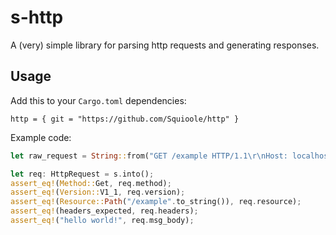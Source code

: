 # s-http

A (very) simple library for parsing http requests and generating responses.

## Usage

Add this to your `Cargo.toml` dependencies:

```
http = { git = "https://github.com/Squioole/http" }
```

Example code:

```rs
let raw_request = String::from("GET /example HTTP/1.1\r\nHost: localhost:3000\r\nUser-Agent: rust\r\nAccept: */*\r\n\r\nhello world!");

let req: HttpRequest = s.into();
assert_eq!(Method::Get, req.method);
assert_eq!(Version::V1_1, req.version);
assert_eq!(Resource::Path("/example".to_string()), req.resource);
assert_eq!(headers_expected, req.headers);
assert_eq!("hello world!", req.msg_body);
```
